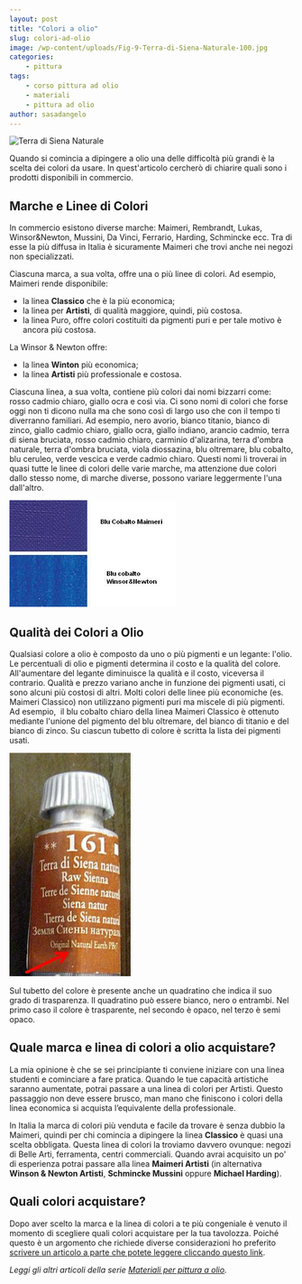 ```yaml
---
layout: post
title: "Colori a olio"
slug: colori-ad-olio
image: /wp-content/uploads/Fig-9-Terra-di-Siena-Naturale-100.jpg
categories:
    - pittura
tags:
    - corso pittura ad olio
    - materiali
    - pittura ad olio
author: sasadangelo
---
```


![Terra di Siena Naturale](https://www.disegnoepittura.it/wp-content/uploads/Fig-9-Terra-di-Siena-Naturale-100.jpg "Terra di Siena Naturale")

Quando si comincia a dipingere a olio una delle difficoltà più grandi è la scelta dei colori da usare. In quest'articolo cercherò di chiarire quali sono i prodotti disponibili in commercio.

## Marche e Linee di Colori

In commercio esistono diverse marche: Maimeri, Rembrandt, Lukas, Winsor&Newton, Mussini, Da Vinci, Ferrario, Harding, Schmincke ecc. Tra di esse la più diffusa in Italia è sicuramente Maimeri che trovi anche nei negozi non specializzati.

Ciascuna marca, a sua volta, offre una o più linee di colori. Ad esempio, Maimeri rende disponibile:

- la linea **Classico** che è la più economica;
- la linea per **Artisti**, di qualità maggiore, quindi, più costosa.
- la linea Puro, offre colori costituiti da pigmenti puri e per tale motivo è ancora più costosa.

La Winsor & Newton offre:

- la linea **Winton** più economica;
- la linea **Artisti** più professionale e costosa.

Ciascuna linea, a sua volta, contiene più colori dai nomi bizzarri come: rosso cadmio chiaro, giallo ocra e così via. Ci sono nomi di colori che forse oggi non ti dicono nulla ma che sono così di largo uso che con il tempo ti diverranno familiari. Ad esempio, nero avorio, bianco titanio, bianco di zinco, giallo cadmio chiaro, giallo ocra, giallo indiano, arancio cadmio, terra di siena bruciata, rosso cadmio chiaro, carminio d'alizarina, terra d'ombra naturale, terra d'ombra bruciata, viola diossazina, blu oltremare, blu cobalto, blu ceruleo, verde vescica e verde cadmio chiaro. Questi nomi li troverai in quasi tutte le linee di colori delle varie marche, ma attenzione due colori dallo stesso nome, di marche diverse, possono variare leggermente l'una dall'altro.

![Blu Cobalto Maimeri e Winsor & Newton](/wp-content/uploads/blu-cobalto-maimeri-winsor-newton.jpg "Blu Cobalto Maimeri e Winsor & Newton")

## Qualità dei Colori a Olio

Qualsiasi colore a olio è composto da uno o più pigmenti e un legante: l'olio. Le percentuali di olio e pigmenti determina il costo e la qualità del colore. All'aumentare del legante diminuisce la qualità e il costo, viceversa il contrario. Qualità e prezzo variano anche in funzione dei pigmenti usati, ci sono alcuni più costosi di altri. Molti colori delle linee più economiche (es. Maimeri Classico) non utilizzano pigmenti puri ma miscele di più pigmenti. Ad esempio,  il blu cobalto chiaro della linea Maimeri Classico è ottenuto mediante l'unione del pigmento del blu oltremare, del bianco di titanio e del bianco di zinco. Su ciascun tubetto di colore è scritta la lista dei pigmenti usati.

![Terra di Siena Naturale](/wp-content/uploads/tubetto-colore-maimeri-pigmenti.jpg "Terra di Siena Naturale")

Sul tubetto del colore è presente anche un quadratino che indica il suo grado di trasparenza. Il quadratino può essere bianco, nero o entrambi. Nel primo caso il colore è trasparente, nel secondo è opaco, nel terzo è semi opaco.

## Quale marca e linea di colori a olio acquistare?

La mia opinione è che se sei principiante ti conviene iniziare con una linea studenti e cominciare a fare pratica. Quando le tue capacità artistiche saranno aumentate, potrai passare a una linea di colori per Artisti. Questo passaggio non deve essere brusco, man mano che finiscono i colori della linea economica si acquista l’equivalente della professionale.

In Italia la marca di colori più venduta e facile da trovare è senza dubbio la Maimeri, quindi per chi comincia a dipingere la linea **Classico** è quasi una scelta obbligata. Questa linea di colori la troviamo davvero ovunque: negozi di Belle Arti, ferramenta, centri commerciali. Quando avrai acquisito un po' di esperienza potrai passare alla linea **Maimeri Artisti** (in alternativa **Winson & Newton Artisti**, **Schmincke Mussini** oppure **Michael Harding**).

## Quali colori acquistare?

Dopo aver scelto la marca e la linea di colori a te più congeniale è venuto il momento di scegliere quali colori acquistare per la tua tavolozza. Poiché questo è un argomento che richiede diverse considerazioni ho preferito [scrivere un articolo a parte che potete leggere cliccando questo link](/scelta-dei-colori-da-acquistare/).

_Leggi gli altri articoli della serie [Materiali per pittura a olio](/materiali-per-pittura-ad-olio/ "Materiali per pittura ad olio")._
